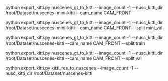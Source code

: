 python export_kitti.py nuscenes_gt_to_kitti  --image_count -1 --nusc_kitti_dir /root/Dataset/nuscenes-mini-kitti --cam_name CAM_FRONT

python export_kitti.py nuscenes_gt_to_kitti  --image_count -1 --nusc_kitti_dir /root/Dataset/nuscenes-mini-kitti --cam_name CAM_FRONT --split mini_val

python export_kitti.py nuscenes_gt_to_kitti  --image_count -1 --nusc_kitti_dir /root/Dataset/nuscenes-kitti --cam_name CAM_FRONT --split train

python export_kitti.py nuscenes_gt_to_kitti  --image_count -1 --nusc_kitti_dir /root/Dataset/nuscenes-kitti --cam_name CAM_FRONT --split val

python export_kitti.py kitti_res_to_nuscenes  --image_count -1 --nusc_kitti_dir /root/Dataset/nuscenes-kitti


